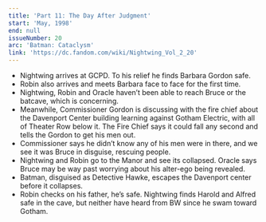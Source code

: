 ```yaml
---
title: 'Part 11: The Day After Judgment'
start: 'May, 1998'
end: null
issueNumber: 20
arc: 'Batman: Cataclysm'
link: 'https://dc.fandom.com/wiki/Nightwing_Vol_2_20'
---
```


- Nightwing arrives at GCPD. To his relief he finds Barbara Gordon safe.
- Robin also arrives and meets Barbara face to face for the first time.
- Nightwing, Robin and Oracle haven’t been able to reach Bruce or the batcave, which is concerning.
- Meanwhile, Commissioner Gordon is discussing with the fire chief about the Davenport Center building learning against Gotham Electric, with all of Theater Row below it. The Fire Chief says it could fall any second and tells the Gordon to get his men out.
- Commissioner says he didn’t know any of his men were in there, and we see it was Bruce in disguise, rescuing people.
- Nightwing and Robin go to the Manor and see its collapsed. Oracle says Bruce may be way past worrying about his alter-ego being revealed.
- Batman, disguised as Detective Hawke, escapes the Davenport center before it collapses.
- Robin checks on his father, he’s safe. Nightwing finds Harold and Alfred safe in the cave, but neither have heard from BW since he swam toward Gotham.
